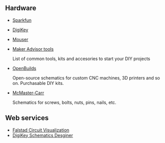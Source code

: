 ## Hardware

- [Sparkfun](https://www.sparkfun.com/)
- [DigiKey](https://www.digikey.com/)
- [Mouser](https://www.mouser.com/)
- [Maker Advisor tools](https://makeradvisor.com/tools/)

    List of common tools, kits and accesories to start your DIY projects

- [OpenBuilds](https://openbuildspartstore.com/)

    Open-source schematics for custom CNC machines, 3D printers and so on. Purchasable DIY kits.

- [McMaster-Carr](https://www.mcmaster.com/)

    Schematics for screws, bolts, nuts, pins, nails, etc.

## Web services

- [Falstad Circuit Visualization](https://www.falstad.com/circuit/circuitjs.html)
- [DigiKey Schematics Desginer](https://www.digikey.com/schemeit/project/)